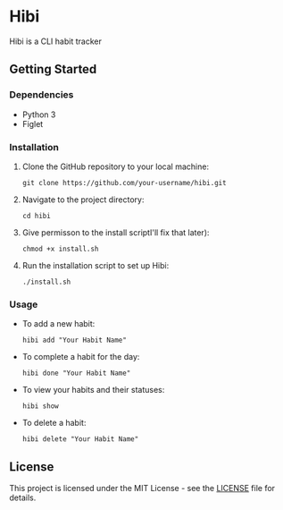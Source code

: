 # Hibi

Hibi is a CLI habit tracker

## Getting Started

### Dependencies

- Python 3
- Figlet 

### Installation

1. Clone the GitHub repository to your local machine:

    ```shell
    git clone https://github.com/your-username/hibi.git
    ```

2. Navigate to the project directory:

    ```shell
    cd hibi
    ```

3. Give permisson to the install scriptI'll fix that later):

    ```shell
    chmod +x install.sh
    ```

4. Run the installation script to set up Hibi:

    ```shell
    ./install.sh
    ```

### Usage

- To add a new habit:

    ```shell
    hibi add "Your Habit Name"
    ```

- To complete a habit for the day:

    ```shell
    hibi done "Your Habit Name"
    ```

- To view your habits and their statuses:

    ```shell
    hibi show
    ```

- To delete a habit:

    ```shell
    hibi delete "Your Habit Name"
    ```

## License

This project is licensed under the MIT License - see the [LICENSE](LICENSE) file for details.
